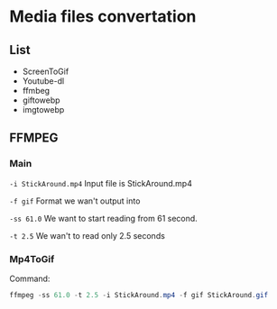 # Media files convertation

## List

- ScreenToGif
- Youtube-dl
- ffmbeg
- giftowebp
- imgtowebp

## FFMPEG

### Main

`-i StickAround.mp4`
Input file is StickAround.mp4

`-f gif` 
Format we wan't output into


`-ss 61.0` 
We want to start reading  from 61 second.

`-t 2.5`
We wan't to read only 2.5 seconds

### Mp4ToGif

Command:
```powershell 
ffmpeg -ss 61.0 -t 2.5 -i StickAround.mp4 -f gif StickAround.gif 
```


